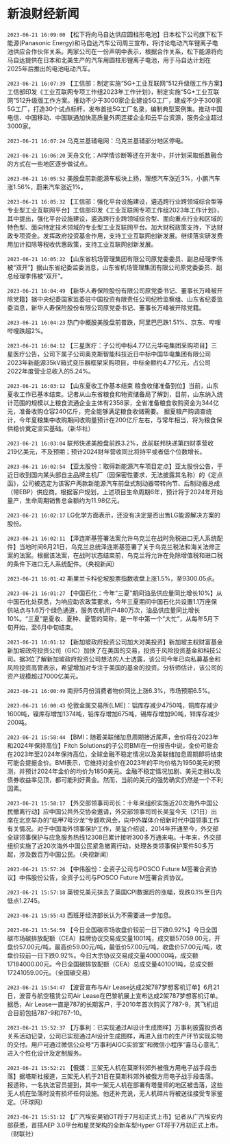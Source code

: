 # 新浪财经新闻
`2023-06-21 16:09:00` 【松下将向马自达供应圆柱形电池】日本松下公司旗下松下能源(Panasonic Energy)和马自达汽车公司周三宣布，将讨论电动汽车锂离子电池供应合作伙伴关系。两家公司在一份声明中表示，根据合作关系，松下能源将向马自达提供在日本和北美生产的汽车用圆柱形锂离子电池，用于马自达计划在2025年后推出的电池电动汽车。

`2023-06-21 16:07:39` 【工信部：制定实施“5G+工业互联网”512升级版工作方案】工信部印发《工业互联网专项工作组2023年工作计划》，制定实施“5G+工业互联网”512升级版工作方案。推动不少于3000家企业建设5G工厂，建成不少于300家5G工厂，打造30个试点标杆，发布首批5G工厂名录，编制典型案例集。推动中国电信、中国移动、中国联通加快高质量外网连接企业和云平台资源，服务企业超过3000家。

`2023-06-21 16:07:24` 乌克兰基辅电网：乌克兰基辅部分地区停电。

`2023-06-21 16:06:20` 天舟文化：AI学情诊断等还在开发中，并计划采取纸数融合的方式在一些地区逐步做试点。

`2023-06-21 16:05:52` 美股盘前新能源车板块上扬，理想汽车涨近3%，小鹏汽车涨1.56%，蔚来汽车涨近1%。

`2023-06-21 16:05:32` 【工信部：强化平台设施建设，遴选跨行业跨领域综合型等专业型工业互联网平台】工信部印发《工业互联网专项工作组2023年工作计划》，其中提出，强化平台设施建设，遴选跨行业跨领域综合型、面向重点行业和区域的特色型、面向特定技术领域的专业型工业互联网平台。加大财税政策支持，下达财政专项资金。发挥政府投资基金作用，支持工业互联网创新发展。继续落实研发费用加计扣除等税收优惠政策，支持工业互联网创新发展。

`2023-06-21 16:05:22` 【山东省机场管理集团有限公司原党委委员、副总经理李伟被“双开”】据山东省纪委监委消息，山东省机场管理集团有限公司原党委委员、副总经理李伟被“双开”。

`2023-06-21 16:04:49` 【新华人寿保险股份有限公司原党委书记、董事长万峰被开除党籍】据中央纪委国家监委驻中国投资有限责任公司纪检监察组、山东省纪委监委消息，新华人寿保险股份有限公司原党委书记、董事长万峰被开除党籍。

`2023-06-21 16:04:23` 热门中概股美股盘前普跌，阿里巴巴跌1.51%、京东、哔哩哔哩跌超2%。

`2023-06-21 16:04:12` 【三星医疗：子公司中标4.77亿元华电集团采购项目】三星医疗公告，公司下属子公司奥克斯智能科技近日中标中国华电集团有限公司2023年新能源35kV箱式变压器框架采购项目，中标金额约4.77亿元，占公司2022年度营业总收入的5.24%。

`2023-06-21 16:03:12` 【山东夏收工作基本结束 粮食收储准备到位】当前，山东夏收工作已基本结束。记者从山东省粮食和物资储备局了解到，目前，山东纳入统计范围的规模以上粮食流通企业主体有2358家，全省准备粮食收购资金为344亿元，准备收购仓容240亿斤，完全能够满足粮食收储需要。 据夏粮产购调查统计，今年夏粮集中收购期间收购量预计在200亿斤左右，与常年相当，将为粮食保供稳价奠定坚实基础。（新华社）

`2023-06-21 16:03:04` 联邦快递美股盘前跌3.2%，此前联邦快递第四财季营收219亿美元，不及预期；预计2024财年营收同比将持平或者低个位数增长。

`2023-06-21 16:02:54` 【亚太股份：取得新能源汽车项目定点】亚太股份公告，于近日收到国内某头部自主品牌主机厂（因保密性要求，无法披露其名称）的《定点函》，公司被选定为该客户两款新能源汽车前盘式制动器带转向节、后制动器总成（带EBP）供应商。根据客户规划，上述项目生命周期6年，预计将于2024年开始量产，生命周期销售总金额约为11.98亿元。

`2023-06-21 16:02:17` LG化学方面表示，还没有决定是否出售LG能源解决方案的股份。

`2023-06-21 16:02:11` 【泽连斯基签署法案允许乌克兰在战时免税进口无人系统配件】当地时间6月21日，乌克兰总统泽连斯基签署了关于乌克兰税法和海关法修正案的法案。根据该法案，在战时状态结束前，乌克兰将允许在免除增值税和进口税的条件下进口无人系统配件。（央视新闻）

`2023-06-21 16:01:42` 斯里兰卡科伦坡股票指数收盘上涨1.5%，至9300.05点。

`2023-06-21 16:01:27` 【中国石化：今年“三夏”期间油品供应量同比增长10%】从中国石化处获悉，为响应助农政策要求，今年三夏期间中国石化共设置1.1万座保供站点与1.6万个绿色通道，服务农机用户480万次，油品供应量同比增长10%。“三夏”是夏收、夏种、夏管的简称，是一年中第一个“大忙”，从每年5月下旬开始，至6月中旬结束。

`2023-06-21 16:01:12` 【新加坡政府投资公司加大对美投资】新加坡主权财富基金新加坡政府投资公司（GIC）加快了在美国的交易，投资于风险投资基金和科技公司。据3位了解新加坡政府投资公司想法的人士透露，该公司今年已向私募基金和风险投资高管表示，希望增加对专注于美国的基金的投资。分析师估计，该公司的资产规模超过7000亿美元。

`2023-06-21 16:00:49` 南非5月份消费者物价同比上涨6.3%，市场预期6.5%。

`2023-06-21 16:00:43` 伦敦金属交易所(LME)：铝库存减少4750吨，铜库存减少1600吨，镍库存增加1374吨，铅库存增加675吨，锡库存增加90吨，锌库存减少200吨。

`2023-06-21 15:58:44` 【BMI：随着美联储加息周期接近尾声，金价将在2023年和2024年保持高位】Fitch Solutions的子公司BMI在一份报告中说，金价可能会在2023年至2024年保持高位，全球金融不稳定情况以及美联储加息周期即将结束可能会提振金价。BMI表示，它维持对金价在2023年的平均价格为1950美元的预测，并预计2024年金价的均价为1850美元。金融不稳定情况加剧、美元走弱以及债券收益率见顶，都可能利好黄金。然而，当前的美元的强势确实仍然是一个不利因素。

`2023-06-21 15:58:17` 【外交部领事司司长：十年来组织实施近20次海外中国公民撤离行动】应中国公共外交协会邀请，外交部领事司司长吴玺今天（21日）出席在北京举办的“临甲7号沙龙”专题吹风会，向中外媒体介绍新时代中国领事工作有关情况。对于中国海外领事保护工作，吴玺介绍说，2014年开通至今，外交部全球领事保护与应急服务热线12308已累计接听300多万通来电。十年来，外交部组织实施了近20次海外中国公民紧急撤离行动，处理各类领事保护案件50多万起，涉及数百万中国公民。（央视新闻）

`2023-06-21 15:57:26` 【中伟股份：全资子公司与POSCO Future M签署合资协议】中伟股份公告，全资子公司与POSCO Future M签署合资协议。

`2023-06-21 15:57:18` 英镑兑美元抹去了英国CPI数据后的涨幅，现跌0.1%至日内低点1.2745。

`2023-06-21 15:55:43` 西班牙经济部长认为不需要进一步加息。

`2023-06-21 15:54:59` 【今日全国碳市场收盘价较前一日下跌0.92%】今日全国碳市场碳排放配额（CEA）挂牌协议交易成交量1001吨，成交额57059.00元，开盘价57.00元/吨，最高价59.00元/吨，最低价57.00元/吨，收盘价57.00元/吨，收盘价较前一日下跌0.92%。今日大宗协议交易成交量400000吨，成交额17184000.00元。今日全国碳排放配额（CEA）总成交量401001吨，总成交额17241059.00元。（全国碳交易）

`2023-06-21 15:54:47` 【波音宣布与Air Lease达成2架787梦想客机订单】6月21日，波音与航空租赁公司Air Lease在巴黎航展上宣布达成2架787梦想客机订单。据悉，Air Lease一直是787的长期客户，于2010年首次购买了787-9，其飞机组合目前包括787-9和787-10。

`2023-06-21 15:52:37` 【万事利：已实现通过AI设计生成图样】万事利披露投资者关系活动记录，公司已实现通过AI设计生成图样，再进入丝巾的生产环节实现实物的交付。用户可通过微信公众号“万事利AIGC实验室”和微信小程序“喜马心意礼”,进入个性化设计及定制服务。

`2023-06-21 15:52:21` 【俄媒：三架无人机在莫斯科郊外被俄方用电子战手段击落】据塔斯社报道，三架无人机于21日在莫斯科郊外被俄方用电子战手段击落。报道称，一名执法官员提到，其中一架无人机在部署有塔曼师的地区被击落，这些无人机在坠落时没有损坏任何设施。他还补充说，无人机碎片将被送往接受专家鉴定。（环球网）

`2023-06-21 15:51:12` 【广汽埃安昊铂GT将于7月初正式上市】记者从广汽埃安内部获悉，首搭AEP 3.0平台和星灵架构的全新车型Hyper GT将于7月初正式上市。（财联社）

